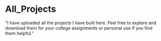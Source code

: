 # All_Projects
"I have uploaded all the projects I have built here. Feel free to explore and download them for your college assignments or personal use if you find them helpful."
